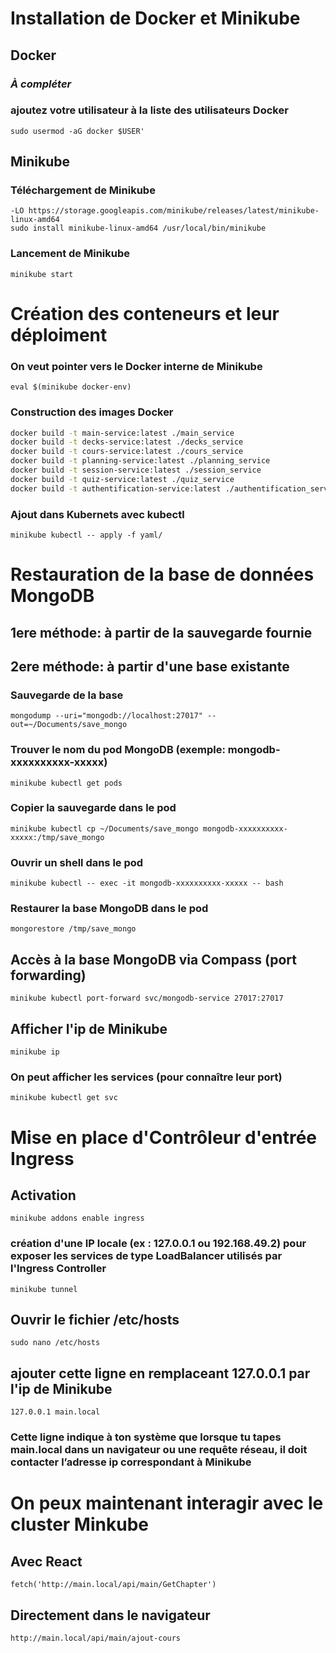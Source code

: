 # Installation de Docker et Minikube

## Docker
### *À compléter*

### ajoutez votre utilisateur à la liste des utilisateurs Docker 
``sudo usermod -aG docker $USER'``

## Minikube
### Téléchargement de Minikube
```curl 
-LO https://storage.googleapis.com/minikube/releases/latest/minikube-linux-amd64
sudo install minikube-linux-amd64 /usr/local/bin/minikube
```

### Lancement de Minikube
``minikube start``


# Création des conteneurs et leur déploiment

### On veut pointer vers le Docker interne de Minikube
``eval $(minikube docker-env)``

### Construction des images Docker

```bash
docker build -t main-service:latest ./main_service
docker build -t decks-service:latest ./decks_service
docker build -t cours-service:latest ./cours_service
docker build -t planning-service:latest ./planning_service
docker build -t session-service:latest ./session_service
docker build -t quiz-service:latest ./quiz_service
docker build -t authentification-service:latest ./authentification_service
```

### Ajout dans Kubernets avec kubectl
``minikube kubectl -- apply -f yaml/ ``

# Restauration de la base de données MongoDB

## 1ere méthode: à partir de la sauvegarde fournie

## 2ere méthode: à partir d'une base existante  

### Sauvegarde de la base
``mongodump --uri="mongodb://localhost:27017" --out=~/Documents/save_mongo``

### Trouver le nom du pod MongoDB (exemple: mongodb-xxxxxxxxxx-xxxxx)
``minikube kubectl get pods``


### Copier la sauvegarde dans le pod
``minikube kubectl cp ~/Documents/save_mongo mongodb-xxxxxxxxxx-xxxxx:/tmp/save_mongo``

### Ouvrir un shell dans le pod
``minikube kubectl -- exec -it mongodb-xxxxxxxxxx-xxxxx -- bash``

### Restaurer la base MongoDB dans le pod
``mongorestore /tmp/save_mongo``

## Accès à la base MongoDB via Compass (port forwarding)
``minikube kubectl port-forward svc/mongodb-service 27017:27017``

## Afficher l'ip de Minikube
``minikube ip``

### On peut afficher les services (pour connaître leur port)
``minikube kubectl get svc``

# Mise en place d'Contrôleur d'entrée Ingress

## Activation
``minikube addons enable ingress``

### création d'une IP locale (ex : 127.0.0.1 ou 192.168.49.2) pour exposer les services de type LoadBalancer utilisés par l'Ingress Controller
``minikube tunnel``

## Ouvrir le fichier /etc/hosts
``sudo nano /etc/hosts``

## ajouter cette ligne en remplaceant 127.0.0.1 par l'ip de Minikube
``127.0.0.1 main.local``

### Cette ligne indique à ton système que lorsque tu tapes main.local dans un navigateur ou une requête réseau, il doit contacter l’adresse ip correspondant à Minikube

# On peux maintenant interagir avec le cluster Minkube

## Avec React

``fetch('http://main.local/api/main/GetChapter')``

## Directement dans le navigateur

``http://main.local/api/main/ajout-cours``


